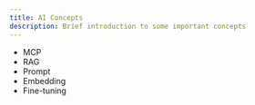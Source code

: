 ```yaml
---
title: AI Concepts
description: Brief introduction to some important concepts
---
```


- MCP
- RAG
- Prompt
- Embedding
- Fine-tuning
